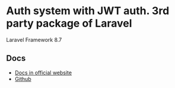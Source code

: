 # Auth system with JWT auth. 3rd party package of Laravel
Laravel Framework 8.7


## Docs

 - [Docs in official website](https://jwt-auth.readthedocs.io/en/develop/)
 - [Github](https://github.com/tymondesigns/jwt-auth)
